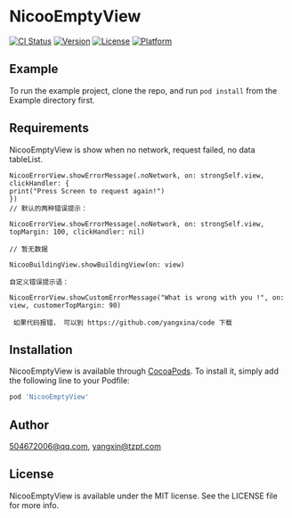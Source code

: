 # NicooEmptyView

[![CI Status](https://img.shields.io/travis/504672006@qq.com/NicooEnptyView.svg?style=flat)](https://travis-ci.org/504672006@qq.com/NicooEnptyView)
[![Version](https://img.shields.io/cocoapods/v/NicooEnptyView.svg?style=flat)](https://cocoapods.org/pods/NicooEnptyView)
[![License](https://img.shields.io/cocoapods/l/NicooEnptyView.svg?style=flat)](https://cocoapods.org/pods/NicooEnptyView)
[![Platform](https://img.shields.io/cocoapods/p/NicooEnptyView.svg?style=flat)](https://cocoapods.org/pods/NicooEnptyView)

## Example

To run the example project, clone the repo, and run `pod install` from the Example directory first.

## Requirements

NicooEmptyView is show when no network, request failed, no data tableList.

    NicooErrorView.showErrorMessage(.noNetwork, on: strongSelf.view, clickHandler: {
    print("Press Screen to request again!")
    })
    // 默认的两种错误提示：
    
    NicooErrorView.showErrorMessage(.noNetwork, on: strongSelf.view, topMargin: 100, clickHandler: nil)
    
    // 暂无数据
    
    NicooBuildingView.showBuildingView(on: view)
    
    自定义错误提示语：

    NicooErrorView.showCustomErrorMessage("What is wrong with you !", on: view, customerTopMargin: 90)
    
     如果代码报错， 可以到 https://github.com/yangxina/code 下载
     
## Installation

NicooEmptyView is available through [CocoaPods](https://cocoapods.org). To install
it, simply add the following line to your Podfile:

```ruby
pod 'NicooEmptyView'
```

## Author

504672006@qq.com, yangxin@tzpt.com

## License

NicooEmptyView is available under the MIT license. See the LICENSE file for more info.
